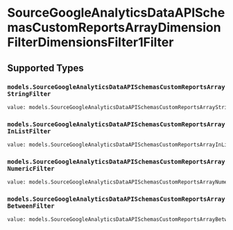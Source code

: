 # SourceGoogleAnalyticsDataAPISchemasCustomReportsArrayDimensionFilterDimensionsFilter1Filter


## Supported Types

### `models.SourceGoogleAnalyticsDataAPISchemasCustomReportsArrayStringFilter`

```python
value: models.SourceGoogleAnalyticsDataAPISchemasCustomReportsArrayStringFilter = /* values here */
```

### `models.SourceGoogleAnalyticsDataAPISchemasCustomReportsArrayInListFilter`

```python
value: models.SourceGoogleAnalyticsDataAPISchemasCustomReportsArrayInListFilter = /* values here */
```

### `models.SourceGoogleAnalyticsDataAPISchemasCustomReportsArrayNumericFilter`

```python
value: models.SourceGoogleAnalyticsDataAPISchemasCustomReportsArrayNumericFilter = /* values here */
```

### `models.SourceGoogleAnalyticsDataAPISchemasCustomReportsArrayBetweenFilter`

```python
value: models.SourceGoogleAnalyticsDataAPISchemasCustomReportsArrayBetweenFilter = /* values here */
```

